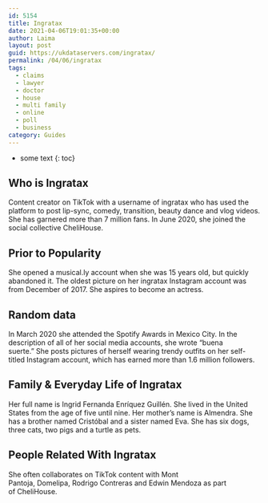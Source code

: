 ```yaml
---
id: 5154
title: Ingratax
date: 2021-04-06T19:01:35+00:00
author: Laima
layout: post
guid: https://ukdataservers.com/ingratax/
permalink: /04/06/ingratax
tags:
  - claims
  - lawyer
  - doctor
  - house
  - multi family
  - online
  - poll
  - business
category: Guides
---
```


* some text
{: toc}


## Who is Ingratax
                  
                  
                  
Content creator on TikTok with a username of ingratax who has used the platform to post lip-sync, comedy, transition, beauty dance and vlog videos. She has garnered more than 7 million fans. In June 2020, she joined the social collective CheliHouse.
                  
              
            
              
            
                
                
                
## Prior to Popularity
                  
                  
                  
She opened a musical.ly account when she was 15 years old, but quickly abandoned it. The oldest picture on her ingratax Instagram account was from December of 2017. She aspires to become an actress.
                  
              
            
              
            
                
                
                
## Random data
                  
                  
                  
In March 2020 she attended the Spotify Awards in Mexico City. In the description of all of her social media accounts, she wrote &#8220;buena suerte.&#8221; She posts pictures of herself wearing trendy outfits on her self-titled Instagram account, which has earned more than 1.6 million followers.
                  
              
            
              
            
                
                
                
## Family & Everyday Life of Ingratax
                  
                  
                  
Her full name is Ingrid Fernanda Enríquez Guillén. She lived in the United States from the age of five until nine. Her mother&#8217;s name is Almendra. She has a brother named Cristóbal and a sister named Eva. She has six dogs, three cats, two pigs and a turtle as pets. 
                  
              
            
              
            
                
                
                
## People Related With Ingratax
                  
                  
                  
She often collaborates on TikTok content with Mont Pantoja, Domelipa, Rodrigo Contreras and Edwin Mendoza as part of CheliHouse. 
                  
              
            
              
            
                
              
            
              
              
            
            
              
            
          
          
          